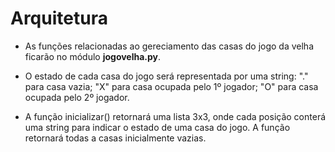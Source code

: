 # Arquitetura

* As funções relacionadas ao gereciamento das casas do
jogo da velha ficarão no módulo **jogovelha.py**.

* O estado de cada casa do jogo será representada por uma
string: "." para casa vazia; "X" para casa ocupada pelo 1º
jogador; "O" para casa ocupada pelo 2º jogador.

* A função inicializar() retornará uma lista 3x3, onde cada
posição conterá uma string para indicar o estado de uma
casa do jogo. A função retornará todas a casas inicialmente
vazias.
